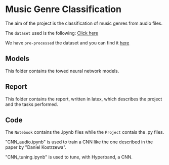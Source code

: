 # Music Genre Classification
The aim of the project is the classification of music genres from audio files.

The `dataset` used is the following: [Click here](https://github.com/mdeff/fma)

We have `pre-processed` the dataset and you can find it [here](https://www.kaggle.com/giuseppemagazz/fma-mel-new)


## Models
This folder contains the towed neural network models.

## Report
This folder contains the report, written in latex, which describes the project and the tasks performed.

## Code
The `Notebook` contains the .ipynb files while the `Project` contais the .py files.

"CNN_audio.ipynb" is used to train a CNN like the one described in the paper by "Daniel Kostrzewa".

"CNN_tuning.ipynb" is used to tune, with Hyperband, a CNN.

